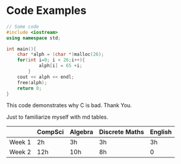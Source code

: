 # Code Examples

```cpp
// Some code
#include <iostream>
using namespace std;

int main(){
    char *alph = (char *)malloc(26);
    for(int i=0; i < 26;i++){
            alph[i] = 65 +i;
        }
    cout << alph << endl;
    free(alph);
    return 0;
}
```

This code demonstrates why C is bad. Thank You.

Just to familiarize myself with md tables.

|  | CompSci | Algebra | Discrete Maths | English |
| --- | --- | --- | --- | --- |
| Week 1 | 2h | 3h | 3h | 3h |
| Week 2 | 12h | 10h | 8h | 0 |